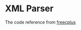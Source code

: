# XML Parser
The code reference from [freecplus](http://www.freecplus.net/9ebb8276265b404488a3415be224ed85.html)